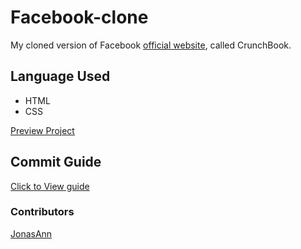 # Facebook-clone

My cloned version of Facebook [official website](https://web.facebook.com/?_rdc=1&_rdr), called CrunchBook.

## Language Used

- HTML
- CSS

[Preview Project](https://jonasann.github.io/Facebook-clone/)

## Commit Guide

[Click to View guide](http://udacity.github.io/git-styleguide/)

### Contributors

[JonasAnn](https://github.com/JonasAnn)

